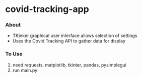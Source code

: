 # covid-tracking-app

### About ###

- TKinker graphical user interface allows selection of settings
- Uses the Covid Tracking API to gather data for display

### To Use ###

1. need requests, matplotlib, tkinter, pandas, pysimplegui
2. run main.py
